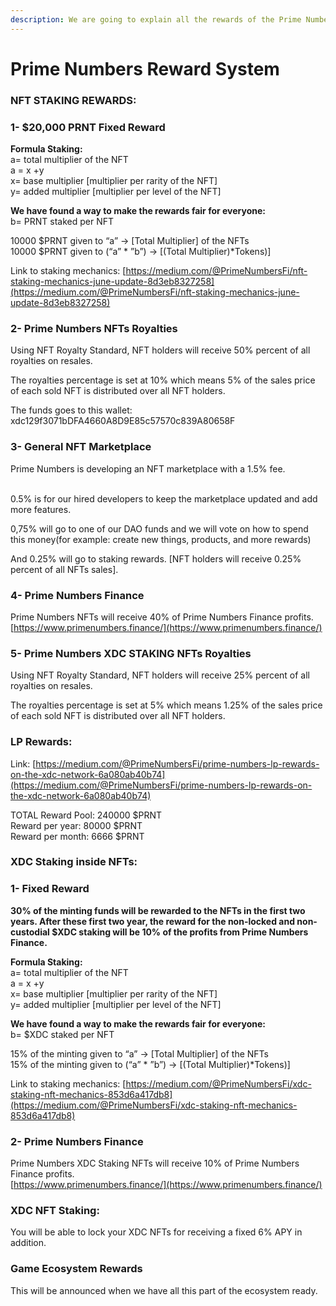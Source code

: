 ```yaml
---
description: We are going to explain all the rewards of the Prime Numbers ecosystem.
---
```


# Prime Numbers Reward System

### **NFT STAKING REWARDS:** <a href="#b642" id="b642"></a>

### **1- $20,000 PRNT Fixed Reward** <a href="#eb79" id="eb79"></a>

**Formula Staking:**\
a= total multiplier of the NFT\
a = x +y\
x= base multiplier \[multiplier per rarity of the NFT]\
y= added multiplier \[multiplier per level of the NFT]

**We have found a way to make the rewards fair for everyone:**\
b= PRNT staked per NFT

10000 $PRNT given to “a” -> \[Total Multiplier] of the NFTs\
10000 $PRNT given to (“a” \* ”b”) -> \[(Total Multiplier)\*Tokens)]

Link to staking mechanics: [https://medium.com/@PrimeNumbersFi/nft-staking-mechanics-june-update-8d3eb8327258](https://medium.com/@PrimeNumbersFi/nft-staking-mechanics-june-update-8d3eb8327258)

### **2- Prime Numbers NFTs Royalties** <a href="#2bab" id="2bab"></a>

Using NFT Royalty Standard, NFT holders will receive 50% percent of all royalties on resales.

The royalties percentage is set at 10% which means 5% of the sales price of each sold NFT is distributed over all NFT holders.

The funds goes to this wallet: xdc129f3071bDFA4660A8D9E85c57570c839A80658F

### **3- General NFT Marketplace** <a href="#fb4d" id="fb4d"></a>

Prime Numbers is developing an NFT marketplace with a 1.5% fee.

\
0.5% is for our hired developers to keep the marketplace updated and add more features.

0,75% will go to one of our DAO funds and we will vote on how to spend this money(for example: create new things, products, and more rewards)

And 0.25% will go to staking rewards. \[NFT holders will receive 0.25% percent of all NFTs sales].

### **4**- Prime Numbers Finance <a href="#e7a6" id="e7a6"></a>

Prime Numbers NFTs will receive 40% of Prime Numbers Finance profits.\
[https://www.primenumbers.finance/](https://www.primenumbers.finance/)

### **5- Prime Numbers XDC STAKING NFTs Royalties** <a href="#2bab" id="2bab"></a>

Using NFT Royalty Standard, NFT holders will receive 25% percent of all royalties on resales.

The royalties percentage is set at 5% which means 1.25% of the sales price of each sold NFT is distributed over all NFT holders.

### **LP Rewards:** <a href="#b642" id="b642"></a>

Link: [https://medium.com/@PrimeNumbersFi/prime-numbers-lp-rewards-on-the-xdc-network-6a080ab40b74](https://medium.com/@PrimeNumbersFi/prime-numbers-lp-rewards-on-the-xdc-network-6a080ab40b74)

TOTAL Reward Pool: 240000 $PRNT\
Reward per year: 80000 $PRNT\
Reward per month: 6666 $PRNT

### XDC Staking inside NFTs: <a href="#e7a6" id="e7a6"></a>

### **1- Fixed Reward** <a href="#eb79" id="eb79"></a>

**30% of the minting funds will be rewarded to the NFTs in the first two years. After these first two year, the reward for the non-locked and non-custodial $XDC staking will be 10% of the profits from Prime Numbers Finance.**&#x20;

**Formula Staking:**\
a= total multiplier of the NFT\
a = x +y\
x= base multiplier \[multiplier per rarity of the NFT]\
y= added multiplier \[multiplier per level of the NFT]

**We have found a way to make the rewards fair for everyone:**\
b= $XDC staked per NFT

15% of the minting given to “a” -> \[Total Multiplier] of the NFTs\
15% of the minting  given to (“a” \* ”b”) -> \[(Total Multiplier)\*Tokens)]

Link to staking mechanics: [https://medium.com/@PrimeNumbersFi/xdc-staking-nft-mechanics-853d6a417db8](https://medium.com/@PrimeNumbersFi/xdc-staking-nft-mechanics-853d6a417db8)

### 2- Prime Numbers Finance <a href="#e7a6" id="e7a6"></a>

Prime Numbers XDC Staking NFTs will receive 10% of Prime Numbers Finance profits.\
[https://www.primenumbers.finance/](https://www.primenumbers.finance/)

### XDC NFT Staking: <a href="#e7a6" id="e7a6"></a>

You will be able to lock your XDC NFTs for receiving a fixed 6% APY in addition.

### Game Ecosystem Rewards <a href="#0c92" id="0c92"></a>

This will be announced when we have all this part of the ecosystem ready.
